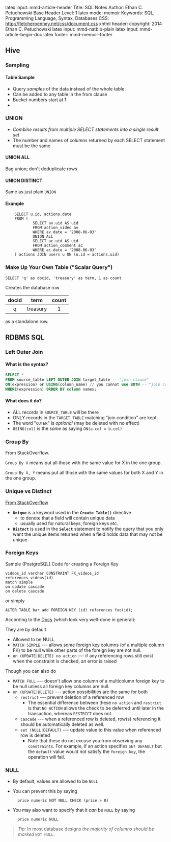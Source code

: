 latex input:    mmd-article-header
Title:          SQL Notes
Author:         Ethan C. Petuchowski
Base Header Level:  1
latex mode:     memoir
Keywords:       SQL, Programming Language, Syntax, Databases
CSS:            http://fletcherpenney.net/css/document.css
xhtml header:   <script type="text/javascript" src="http://cdn.mathjax.org/mathjax/latest/MathJax.js?config=TeX-AMS-MML_HTMLorMML">
</script>
copyright:      2014 Ethan C. Petuchowski
latex input:    mmd-natbib-plain
latex input:    mmd-article-begin-doc
latex footer:   mmd-memoir-footer

## Hive

### Sampling
#### Table Sample
* Query *samples* of the data instead of the whole table
* Can be added to any table in the from clause
* Bucket numbers start at 1
*

### UNION
* *Combine results from multiple SELECT statements into a single
  result set*
* The number and names of columns returned by each SELECT statement
  must be the same


#### UNION ALL
Bag union; don't deduplicate rows

#### UNION DISTINCT
Same as just plain `UNION`

#### Example

		SELECT u.id, actions.date
		FROM (
				SELECT av.uid AS uid
				FROM action_video av
				WHERE av.date = '2008-06-03'
				UNION ALL
				SELECT ac.uid AS uid
				FROM action_comment ac
				WHERE ac.date = '2008-06-03'
		) actions JOIN users u ON (u.id = actions.uid)

### Make Up Your Own Table ("Scalar Query") ###

	SELECT 'q' as docid, 'treasury' as term, 1 as count

Creates the database row

| docid | term | count |
| :------: | :------: | :------: |
| q | treasury |  1 |

as a standalone row.

## RDBMS SQL

### Left Outer Join

#### What is the syntax?

```sql
SELECT *
FROM source_table LEFT OUTER JOIN target_table -- "join clause"
ON(expression) or USING(column_name) // you cannot use BOTH -- "join condition"
WHERE(expression) ORDER BY column names;
```

#### What does it do?

* ALL records in `SOURCE_TABLE` will be there
* ONLY records in the `TARGET_TABLE` matching "join condition" are kept.
* The word "`OUTER`" is *optional* (may be deleted with no effect)
* `USING(col)` is the *same* as saying `ON(a.col = b.col)`

### Group By

From StackOverflow.

`Group By X` means put all those with the same value for X in the one group.

`Group By X, Y` means put all those with the same values for both X and Y in the one group.



### Unique vs Distinct

[From StackOverflow](http://stackoverflow.com/questions/336268/sql-difference-between-select-unique-and-select-distinct)

* **`Unique`** is a keyword used in the **`Create Table()`** directive
  * to denote that a field will contain unique data
  * usually used for natural keys, foreign keys etc.
* **`Distnct`** is used in the **`Select`** statement to notify the query that
  you only want the unique items returned when a field holds data that may not
  be unique.

### Foreign Keys

Sample (PostgreSQL) Code for creating a Foreign Key

    videos_id varchar CONSTRAINT FK_videos_id
    references videos(id)
    match simple
    on update cascade
    on delete cascade

or simply

    ALTER TABLE bar add FOREIGN KEY (id) references foo(id);

According to the [Docs](http://www.postgresql.org/docs/8.3/static/ddl-constraints.html#DDL-CONSTRAINTS-FK)
(which look very well-done in general):

They are by default

* Allowed to be NULL
* `MATCH SIMPLE` --- allows some foreign key columns (of a multiple column FK)
  to be null while other parts of the foreign key are not null.
* `on (UPDATE|DELETE) no action` ---  if any referencing rows still exist when
  the constraint is checked, an error is raised

Though you can also do

* `MATCH FULL` --- doesn't allow one column of a multicolumn foreign key to be
  null unless all foreign key columns are null.
* `on (UPDATE|DELETE)` --- action possibilities are the same for both
    * `restrict` --- prevent deletion of a referenced row
        * The essential difference between these `no action` and `restrict` is
          that `NO ACTION` allows the check to be deferred until later in the
          transaction, whereas `RESTRICT` does not.
    * `cascade` --- when a referenced row is deleted, row(s) referencing it
      should be automatically deleted as well.
    * `set (NULL|DEFAULT)` --- update value to this value when referenced row
      is deleted
        * Note that these do not excuse you from observing any `constraints`.
          For example, if an action specifies `SET DEFAULT` but the `default`
          value would not satisfy the `foreign key`, the operation will fail.

### NULL

* By default, values are allowed to be `NULL`
* You can prevent this by saying

        price numeric NOT NULL CHECK (price > 0)

* You may also want to specify that it *can* be `NULL` by saying

        price numeric NULL


> *Tip:* In most database designs *the majority of columns should be marked*
> `NOT NULL`.
